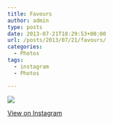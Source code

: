 ```yaml
---
title: Favours
author: admin
type: posts
date: 2013-07-21T18:29:53+00:00
url: /posts/2013/07/21/favours/
categories:
  - Photos
tags:
  - instagram
  - Photos

---
```

<img src="http://lobban.org/wordpress//HLIC/22924d2cc72055a6d08195b61a7fdd46.jpg" class="instagram-image" />

<p class="view-instagram">
  <a href="http://instagram.com/p/cCXnNBqlr-/">View on Instagram</a>
</p>